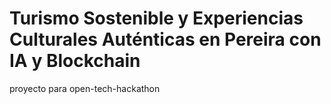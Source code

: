 # Turismo Sostenible y Experiencias Culturales Auténticas en Pereira con IA y Blockchain
 proyecto  para open-tech-hackathon 
